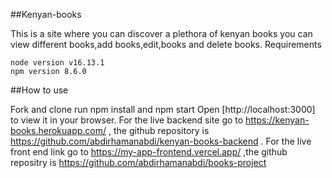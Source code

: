 ##Kenyan-books

This is a site where you can discover a plethora of kenyan books you can view different books,add books,edit,books and delete books.
Requirements

    node version v16.13.1
    npm version 8.6.0

##How to use

Fork and clone run npm install and npm start Open [http://localhost:3000] to view it in your browser. 
For the live backend site go to https://kenyan-books.herokuapp.com/ , the github repository is https://github.com/abdirhamanabdi/kenyan-books-backend .
For the live front end link go to https://my-app-frontend.vercel.app/ ,the github repositry is https://github.com/abdirhamanabdi/books-project
